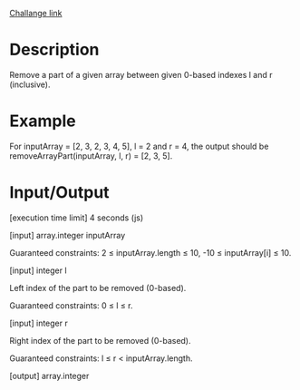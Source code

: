 [Challange link](https://codefights.com/arcade/code-arcade/list-forest-edge/vPJB7T28fyCeh2Ljn)
# Description
Remove a part of a given array between given 0-based indexes l and r (inclusive).

# Example

For inputArray = [2, 3, 2, 3, 4, 5], l = 2 and r = 4, the output should be
removeArrayPart(inputArray, l, r) = [2, 3, 5].

# Input/Output

[execution time limit] 4 seconds (js)

[input] array.integer inputArray

Guaranteed constraints:
2 ≤ inputArray.length ≤ 10,
-10 ≤ inputArray[i] ≤ 10.

[input] integer l

Left index of the part to be removed (0-based).

Guaranteed constraints:
0 ≤ l ≤ r.

[input] integer r

Right index of the part to be removed (0-based).

Guaranteed constraints:
l ≤ r < inputArray.length.

[output] array.integer